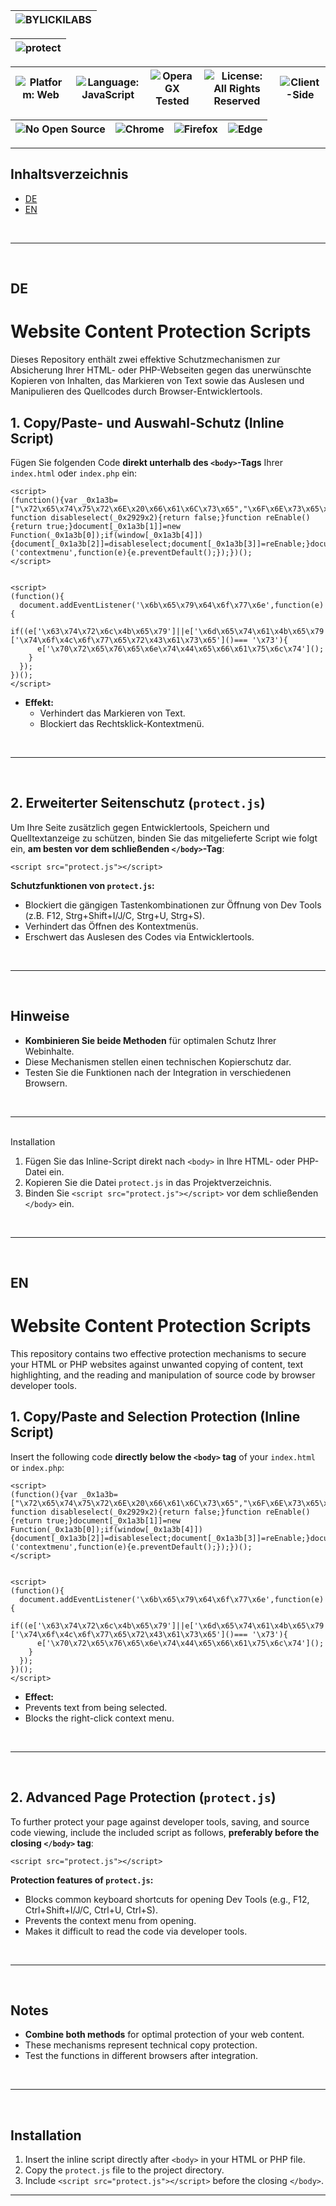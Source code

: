 |![BYLICKILABS](https://img.shields.io/badge/Protected%20by-BYLICKILABS-14f1ff?style=for-the-badge) |
|---|

|![protect](https://github.com/user-attachments/assets/a6701c1e-1b3f-4cfc-8508-c90a3964aff3)|
|---|

| ![Platform: Web](https://img.shields.io/badge/platform-Web-blue?style=for-the-badge&logo=html5) | ![Language: JavaScript](https://img.shields.io/badge/JavaScript-Protect-yellow?logo=javascript&logoColor=white&style=for-the-badge) | ![Opera GX Tested](https://img.shields.io/badge/Opera%20GX-Tested-red?logo=opera&logoColor=white&style=for-the-badge) | ![License: All Rights Reserved](https://img.shields.io/badge/license-All%20Rights%20Reserved-important?style=for-the-badge) | ![Client-Side](https://img.shields.io/badge/Client--Side-100%25-success?style=for-the-badge) |
|---|---|---|---|---|

| ![No Open Source](https://img.shields.io/badge/open%20source-no-red?style=for-the-badge) | ![Chrome](https://img.shields.io/badge/Chrome-✔-green?logo=google-chrome&logoColor=white&style=for-the-badge) | ![Firefox](https://img.shields.io/badge/Firefox-✔-orange?logo=firefox-browser&logoColor=white&style=for-the-badge) | ![Edge](https://img.shields.io/badge/Edge-✔-0078d7?logo=microsoft-edge&logoColor=white&style=for-the-badge) |
|---|---|---|---|

---

## Inhaltsverzeichnis

- [DE](#de)
- [EN](#en)

<br>

---

<br>

## DE

# Website Content Protection Scripts

Dieses Repository enthält zwei effektive Schutzmechanismen zur Absicherung Ihrer HTML- oder PHP-Webseiten gegen das unerwünschte Kopieren von Inhalten, 
das Markieren von Text sowie das Auslesen und Manipulieren des Quellcodes durch Browser-Entwicklertools.

## 1. Copy/Paste- und Auswahl-Schutz (Inline Script)

Fügen Sie folgenden Code **direkt unterhalb des `<body>`-Tags** Ihrer `index.html` oder `index.php` ein:

```yarn
<script>
(function(){var _0x1a3b=["\x72\x65\x74\x75\x72\x6E\x20\x66\x61\x6C\x73\x65","\x6F\x6E\x73\x65\x6C\x65\x63\x74\x73\x74\x61\x72\x74","\x6F\x6E\x6D\x6F\x75\x73\x65\x64\x6F\x77\x6E","\x6F\x6E\x63\x6C\x69\x63\x6B","\x73\x69\x64\x65\x62\x61\x72"];
function disableselect(_0x2929x2){return false;}function reEnable(){return true;}document[_0x1a3b[1]]=new Function(_0x1a3b[0]);if(window[_0x1a3b[4]]){document[_0x1a3b[2]]=disableselect;document[_0x1a3b[3]]=reEnable;}document.addEventListener
('contextmenu',function(e){e.preventDefault();});})();
</script>


<script>
(function(){
  document.addEventListener('\x6b\x65\x79\x64\x6f\x77\x6e',function(e){
    if((e['\x63\x74\x72\x6c\x4b\x65\x79']||e['\x6d\x65\x74\x61\x4b\x65\x79'])&&e['\x6b\x65\x79']['\x74\x6f\x4c\x6f\x77\x65\x72\x43\x61\x73\x65']()=== '\x73'){
      e['\x70\x72\x65\x76\x65\x6e\x74\x44\x65\x66\x61\x75\x6c\x74']();
    }
  });
})();
</script>
```

- **Effekt:**  
  - Verhindert das Markieren von Text.
  - Blockiert das Rechtsklick-Kontextmenü.

<br>

---

<br>

## 2. Erweiterter Seitenschutz (`protect.js`)

Um Ihre Seite zusätzlich gegen Entwicklertools, Speichern und Quelltextanzeige zu schützen, binden Sie das mitgelieferte Script wie folgt ein, **am besten vor dem schließenden `</body>`-Tag**:

```yarn
<script src="protect.js"></script>
```

**Schutzfunktionen von `protect.js`:**
- Blockiert die gängigen Tastenkombinationen zur Öffnung von Dev Tools (z.B. F12, Strg+Shift+I/J/C, Strg+U, Strg+S).
- Verhindert das Öffnen des Kontextmenüs.
- Erschwert das Auslesen des Codes via Entwicklertools.

<br>

---

<br>

## Hinweise

- **Kombinieren Sie beide Methoden** für optimalen Schutz Ihrer Webinhalte.
- Diese Mechanismen stellen einen technischen Kopierschutz dar.
- Testen Sie die Funktionen nach der Integration in verschiedenen Browsern.

<br>

---

<br>
Installation

1. Fügen Sie das Inline-Script direkt nach `<body>` in Ihre HTML- oder PHP-Datei ein.
2. Kopieren Sie die Datei `protect.js` in das Projektverzeichnis.
3. Binden Sie `<script src="protect.js"></script>` vor dem schließenden `</body>` ein.

<br>

---

<br>

## EN

# Website Content Protection Scripts

This repository contains two effective protection mechanisms to secure your HTML or PHP websites against unwanted copying of content, text highlighting, and the reading and manipulation of source code by browser developer tools.

## 1. Copy/Paste and Selection Protection (Inline Script)

Insert the following code **directly below the `<body>` tag** of your `index.html` or `index.php`:

```yarn
<script>
(function(){var _0x1a3b=["\x72\x65\x74\x75\x72\x6E\x20\x66\x61\x6C\x73\x65","\x6F\x6E\x73\x65\x6C\x65\x63\x74\x73\x74\x61\x72\x74","\x6F\x6E\x6D\x6F\x75\x73\x65\x64\x6F\x77\x6E","\x6F\x6E\x63\x6C\x69\x63\x6B","\x73\x69\x64\x65\x62\x61\x72"];
function disableselect(_0x2929x2){return false;}function reEnable(){return true;}document[_0x1a3b[1]]=new Function(_0x1a3b[0]);if(window[_0x1a3b[4]]){document[_0x1a3b[2]]=disableselect;document[_0x1a3b[3]]=reEnable;}document.addEventListener
('contextmenu',function(e){e.preventDefault();});})();
</script>


<script>
(function(){
  document.addEventListener('\x6b\x65\x79\x64\x6f\x77\x6e',function(e){
    if((e['\x63\x74\x72\x6c\x4b\x65\x79']||e['\x6d\x65\x74\x61\x4b\x65\x79'])&&e['\x6b\x65\x79']['\x74\x6f\x4c\x6f\x77\x65\x72\x43\x61\x73\x65']()=== '\x73'){
      e['\x70\x72\x65\x76\x65\x6e\x74\x44\x65\x66\x61\x75\x6c\x74']();
    }
  });
})();
</script>
```

- **Effect:**
- Prevents text from being selected.
- Blocks the right-click context menu.

<br>

---

<br>

## 2. Advanced Page Protection (`protect.js`)

To further protect your page against developer tools, saving, and source code viewing, include the included script as follows, **preferably before the closing `</body>` tag**:

```yarn
<script src="protect.js"></script>
```

**Protection features of `protect.js`:**
- Blocks common keyboard shortcuts for opening Dev Tools (e.g., F12, Ctrl+Shift+I/J/C, Ctrl+U, Ctrl+S).
- Prevents the context menu from opening.
- Makes it difficult to read the code via developer tools.

<br>

---

<br>

## Notes

- **Combine both methods** for optimal protection of your web content.
- These mechanisms represent technical copy protection.
- Test the functions in different browsers after integration.

<br>

---

<br>

## Installation

1. Insert the inline script directly after `<body>` in your HTML or PHP file.
2. Copy the `protect.js` file to the project directory.
3. Include `<script src="protect.js"></script>` before the closing `</body>`.

---

